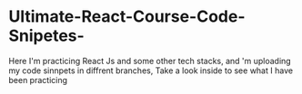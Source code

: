 # Ultimate-React-Course-Code-Snipetes-

Here I'm practicing React Js and some other tech stacks, and 'm uploading my code sinnpets in diffrent branches, Take a look inside to see what I have been practicing
